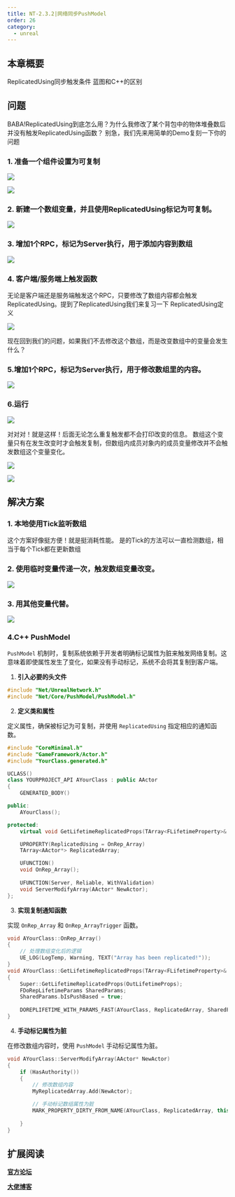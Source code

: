 ```yaml
---
title: NT-2.3.2|网络同步PushModel
order: 26
category:
  - unreal
---
```


##  本章概要

ReplicatedUsing同步触发条件
蓝图和C++的区别

##  问题

<chatmessage avatar="../../assets/emoji/hx.png" :avatarWidth="40" >
BABA!ReplicatedUsing到底怎么用？为什么我修改了某个背包中的物体堆叠数后并没有触发ReplicatedUsing函数？
</chatmessage>

<chatmessage avatar="../../assets/emoji/bqb (2).png" :avatarWidth="40" alignLeft>
别急，我们先来用简单的Demo复刻一下你的问题
</chatmessage>

### 1. 准备一个组件设置为可复制

![](..%2Fassets%2Fserverrpc001.png)

![](..%2Fassets%2Fserverrpc003.png)

### 2. 新建一个数组变量，并且使用ReplicatedUsing标记为可复制。

![](..%2Fassets%2Fserverrpc002.png)

### 3. 增加1个RPC，标记为Server执行，用于添加内容到数组
    
![](..%2Fassets%2Fserverrpc004.png)

### 4. 客户端/服务端上触发函数

[](..%2Fassets%2Fserverrpc005.png)

<chatmessage avatar="../../assets/emoji/bqb (2).png" :avatarWidth="40" alignLeft>
无论是客户端还是服务端触发这个RPC，只要修改了数组内容都会触发ReplicatedUsing。提到了ReplicatedUsing我们来复习一下
ReplicatedUsing定义
</chatmessage>

![](..%2Fassets%2Fserverrpc006.png)

<chatmessage avatar="../../assets/emoji/bqb (2).png" :avatarWidth="40" alignLeft>
现在回到我们的问题，如果我们不去修改这个数组，而是改变数组中的变量会发生什么？
</chatmessage>

### 5.增加1个RPC，标记为Server执行，用于修改数组里的内容。

![](..%2Fassets%2Fserverrpc007.png)

### 6.运行

![](..%2Fassets%2Fserverrpc008.png)

<gifwithbutton src="../../assets/unrealgif/hpup39.gif"/>

<chatmessage avatar="../../assets/emoji/hx.png" :avatarWidth="40" >
对对对！就是这样！后面无论怎么重复触发都不会打印改变的信息。
</chatmessage>

<chatmessage avatar="../../assets/emoji/bqb (2).png" :avatarWidth="40" alignLeft>
数组这个变量只有在发生改变时才会触发复制，但数组内成员对象内的成员变量修改并不会触发数组这个变量变化。
</chatmessage>

![](..%2Fassets%2Fserverrpc009.jpg)

![](..%2Fassets%2Fserverrpc010.jpg)

## 解决方案

### 1. 本地使用Tick监听数组

<chatmessage avatar="../../assets/emoji/hx.png" :avatarWidth="40" >
这个方案好像挺方便！就是挺消耗性能。
</chatmessage>

<chatmessage avatar="../../assets/emoji/bqb (2).png" :avatarWidth="40" alignLeft>
是的Tick的方法可以一直检测数组，相当于每个Tick都在更新数组
</chatmessage>

### 2. 使用临时变量传递一次，触发数组变量改变。

![](..%2Fassets%2Fserverrpc011.png)

### 3. 用其他变量代替。

![](..%2Fassets%2Fserverrpc012.png)

### 4.C++ PushModel

<chatmessage avatar="../../assets/emoji/bqb (2).png" :avatarWidth="40" alignLeft>

 `PushModel` 机制时，复制系统依赖于开发者明确标记属性为脏来触发网络复制。这意味着即使属性发生了变化，如果没有手动标记，系统不会将其复制到客户端。

</chatmessage>


1. **引入必要的头文件**

```cpp
#include "Net/UnrealNetwork.h"
#include "Net/Core/PushModel/PushModel.h"
```

2. **定义类和属性**

定义属性，确保被标记为可复制，并使用 `ReplicatedUsing` 指定相应的通知函数。

```cpp
#include "CoreMinimal.h"
#include "GameFramework/Actor.h"
#include "YourClass.generated.h"

UCLASS()
class YOURPROJECT_API AYourClass : public AActor
{
    GENERATED_BODY()

public:
    AYourClass();

protected:
    virtual void GetLifetimeReplicatedProps(TArray<FLifetimeProperty>& OutLifetimeProps) const override;

    UPROPERTY(ReplicatedUsing = OnRep_Array)
    TArray<AActor*> ReplicatedArray;

    UFUNCTION()
    void OnRep_Array();
    
    UFUNCTION(Server, Reliable, WithValidation)
    void ServerModifyArray(AActor* NewActor);
};
```

3. **实现复制通知函数**

实现 `OnRep_Array` 和 `OnRep_ArrayTrigger` 函数。

```cpp
void AYourClass::OnRep_Array()
{
    // 处理数组变化后的逻辑
    UE_LOG(LogTemp, Warning, TEXT("Array has been replicated!"));
}
void AYourClass::GetLifetimeReplicatedProps(TArray<FLifetimeProperty>& OutLifetimeProps) const
{
    Super::GetLifetimeReplicatedProps(OutLifetimeProps);
    FDoRepLifetimeParams SharedParams;
	SharedParams.bIsPushBased = true;
	
	DOREPLIFETIME_WITH_PARAMS_FAST(AYourClass, ReplicatedArray, SharedParams);
}
```

4. **手动标记属性为脏**

在修改数组内容时，使用 `PushModel` 手动标记属性为脏。

```cpp
void AYourClass::ServerModifyArray(AActor* NewActor)
{
    if (HasAuthority())
    {
        // 修改数组内容
        MyReplicatedArray.Add(NewActor);

        // 手动标记数组属性为脏
        MARK_PROPERTY_DIRTY_FROM_NAME(AYourClass, ReplicatedArray, this);
        
    }
}

```


## 扩展阅读

**[ 官方论坛](https://forums.unrealengine.com/t/push-model-networking/510684)**

**[大佬博客](https://www.kierannewland.co.uk/2024/01/15/push-model-networking-unreal-engine/)**


